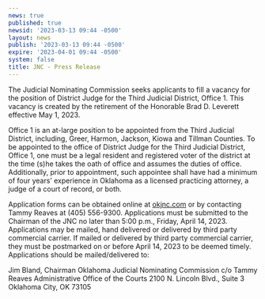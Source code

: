 ```yaml
---
news: true
published: true
newsid: '2023-03-13 09:44 -0500'
layout: news
publish: '2023-03-13 09:44 -0500'
expire: '2023-04-01 09:44 -0500'
system: false
title: JNC - Press Release
---
```

The Judicial Nominating Commission seeks applicants to fill a vacancy for the position of District Judge for the Third Judicial District, Office 1. This vacancy is created by the retirement of the Honorable Brad D. Leverett effective May 1, 2023.

Office 1 is an at-large position to be appointed from the Third Judicial District, including, Greer, Harmon, Jackson, Kiowa and Tillman Counties.  To be appointed to the office of District Judge for the Third Judicial District, Office 1, one must be a legal resident and registered voter of the district at the time (s)he takes the oath of office and assumes the duties of office. Additionally, prior to appointment, such appointee shall have had a minimum of four years’ experience in Oklahoma as a licensed practicing attorney, a judge of a court of record, or both.

Application forms can be obtained online at [okjnc.com](https://www.okjnc.com) or by contacting Tammy Reaves at (405) 556-9300. Applications must be submitted to the Chairman of the JNC no later than 5:00 p.m., Friday, April 14, 2023.  Applications may be mailed, hand delivered or delivered by third party commercial carrier.  If mailed or delivered by third party commercial carrier, they must be postmarked on or before April 14, 2023 to be deemed timely.  Applications should be mailed/delivered to:  

Jim Bland, Chairman
Oklahoma Judicial Nominating Commission
c/o Tammy Reaves
Administrative Office of the Courts
2100 N. Lincoln Blvd., Suite 3
Oklahoma City, OK 73105
